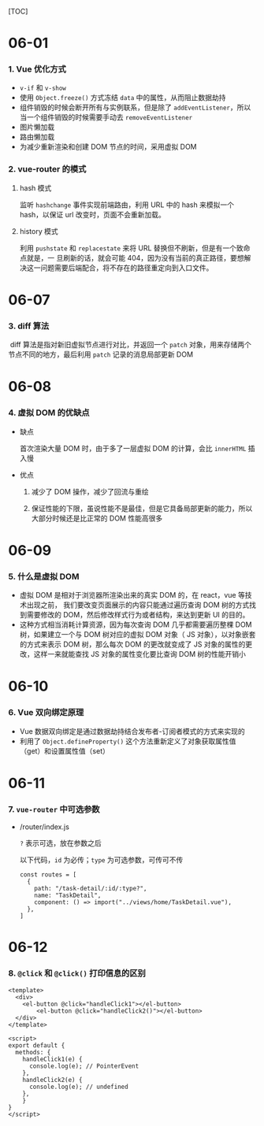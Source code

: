 [TOC]

# 06-01

### 1. Vue 优化方式 

- `v-if` 和 `v-show`
- 使用 `Object.freeze()` 方式冻结 `data` 中的属性，从而阻止数据劫持
- 组件销毁的时候会断开所有与实例联系，但是除了 `addEventListener`，所以当一个组件销毁的时候需要手动去 `removeEventListener`
- 图片懒加载
- 路由懒加载
- 为减少重新渲染和创建 DOM 节点的时间，采用虚拟 DOM

### 2. vue-router 的模式 

1. hash 模式

   监听 `hashchange` 事件实现前端路由，利用 URL 中的 hash 来模拟一个 hash，以保证 url 改变时，页面不会重新加载。

2. history 模式

   利用 `pushstate` 和 `replacestate` 来将 URL 替换但不刷新，但是有一个致命点就是，一 旦刷新的话，就会可能 404，因为没有当前的真正路径，要想解决这一问题需要后端配合，将不存在的路径重定向到入口文件。



# 06-07

### 3. diff 算法

​		diff 算法是指对新旧虚拟节点进行对比，并返回一个 `patch` 对象，用来存储两个节点不同的地方，最后利用 `patch` 记录的消息局部更新 DOM



# 06-08

### 4. 虚拟 DOM 的优缺点

- 缺点

  首次渲染大量 DOM 时，由于多了一层虚拟 DOM 的计算，会比 `innerHTML` 插入慢 

- 优点

  1. 减少了 DOM 操作，减少了回流与重绘

  2. 保证性能的下限，虽说性能不是最佳，但是它具备局部更新的能力，所以大部分时候还是比正常的 DOM 性能高很多



# 06-09

### 5. 什么是虚拟 DOM

* 虚拟 DOM 是相对于浏览器所渲染出来的真实 DOM 的，在 react，vue 等技术出现之前， 我们要改变页面展示的内容只能通过遍历查询 DOM 树的方式找到需要修改的 DOM，然后修改样式行为或者结构，来达到更新 UI 的目的。 
* 这种方式相当消耗计算资源，因为每次查询 DOM 几乎都需要遍历整棵 DOM 树，如果建立一个与 DOM 树对应的虚拟 DOM 对象（ JS 对象），以对象嵌套的方式来表示 DOM 树，那么每次 DOM 的更改就变成了 JS 对象的属性的更改，这样一来就能查找 JS 对象的属性变化要比查询 DOM 树的性能开销小



# 06-10

### 6. Vue 双向绑定原理

* Vue 数据双向绑定是通过数据劫持结合发布者-订阅者模式的方式来实现的
* 利用了 `Object.defineProperty()` 这个方法重新定义了对象获取属性值（get）和设置属性值（set）



# 06-11

### 7. `vue-router` 中可选参数

* /router/index.js

  `?` 表示可选，放在参数之后

  以下代码，`id` 为必传；`type` 为可选参数，可传可不传

  ```
  const routes = [
    {
      path: "/task-detail/:id/:type?",
      name: "TaskDetail",
      component: () => import("../views/home/TaskDetail.vue"),
    },
  ]
  ```



# 06-12

### 8. `@click` 和 `@click()` 打印信息的区别

```vue
<template>
  <div>
    <el-button @click="handleClick1"></el-button>
		<el-button @click="handleClick2()"></el-button>
  </div>
</template>

<script>
export default {
  methods: {
    handleClick1(e) {
      console.log(e); // PointerEvent
    },
    handleClick2(e) {
      console.log(e); // undefined
    },
 	}
}
</script>

```